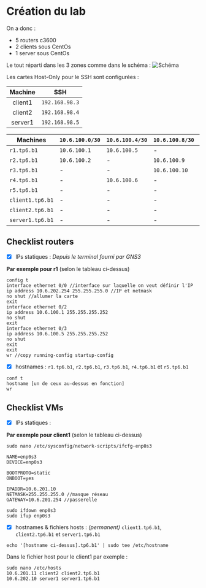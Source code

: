# Création du lab
On a donc :
* 5 routers c3600
* 2 clients sous CentOs
* 1 server sous CentOs

Le tout réparti dans les 3 zones comme dans le schéma :
![Schéma](https://github.com/It4lik/B1-Reseau-2018/blob/master/tp/6/pic/lab-2-topo.png)

Les cartes Host-Only pour le SSH sont configurées :


| Machine |       SSH      |
|:-------:|:--------------:|
| client1 | `192.168.98.3` |
| client2 | `192.168.98.4` |
| server1 | `192.168.98.5` |

Machines | `10.6.100.0/30` | `10.6.100.4/30` | `10.6.100.8/30` | `10.6.100.12/30` | `10.6.101.0/30` | `10.6.201.0/24` | `10.6.202.0/24`
--- | --- | --- | --- | --- | --- | --- | --- 
`r1.tp6.b1` | `10.6.100.1` | `10.6.100.5` | - | - | - | - | `10.6.202.254`
`r2.tp6.b1` | `10.6.100.2` | - |  `10.6.100.9` | - | - | - | -
`r3.tp6.b1` | - | - | `10.6.100.10` | `10.6.100.13` | `10.6.101.1` | - | -
`r4.tp6.b1` | - |  `10.6.100.6` | - | `10.6.100.14` | - | - | -
`r5.tp6.b1` | - | - | - | - |  `10.6.101.2` |  `10.6.201.254` | -
`client1.tp6.b1` | - | - | - | - | - |  `10.6.201.10` | -
`client2.tp6.b1` | - | - | - | - | - |  `10.6.201.11` | -
`server1.tp6.b1` | - | - | - | - | - | - | `10.6.202.10`

## Checklist routers
- [X] IPs statiques :
*Depuis le terminal fourni par GNS3*

**Par exemple pour r1** (selon le tableau ci-dessus)
 ```
 config t
 interface ethernet 0/0 //interface sur laquelle on veut définir l'IP
 ip address 10.6.202.254 255.255.255.0 //IP et netmask
 no shut //allumer la carte
 exit
 interface ethernet 0/2
 ip address 10.6.100.1 255.255.255.252
 no shut
 exit
 interface ethernet 0/3
 ip address 10.6.100.5 255.255.255.252
 no shut
 exit
 exit
 wr //copy running-config startup-config
 ```

- [X] hostnames :
`r1.tp6.b1`, `r2.tp6.b1`, `r3.tp6.b1`, `r4.tp6.b1` et `r5.tp6.b1`
```
conf t
hostname [un de ceux au-dessus en fonction]
wr
```

## Checklist VMs
- [X] IPs statiques :

**Par exemple pour client1** (selon le tableau ci-dessus)
```
sudo nano /etc/sysconfig/network-scripts/ifcfg-enp0s3

NAME=enp0s3
DEVICE=enp0s3

BOOTPROTO=static
ONBOOT=yes

IPADDR=10.6.201.10
NETMASK=255.255.255.0 //masque réseau
GATEWAY=10.6.201.254 //passerelle

sudo ifdown enp0s3
sudo ifup enp0s3
```

- [X] hostnames & fichiers hosts : *(permanent)*
`client1.tp6.b1`, `client2.tp6.b1` et `server1.tp6.b1`

`echo '[hostname ci-dessus].tp6.b1' | sudo tee /etc/hostname`

Dans le fichier host pour le client1 par exemple :

```
sudo nano /etc/hosts
10.6.201.11 client2 client2.tp6.b1
10.6.202.10 server1 server1.tp6.b1
```
